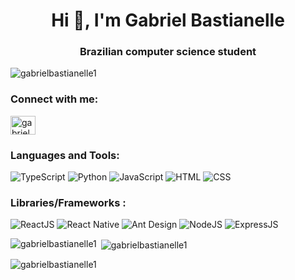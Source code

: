<h1 align="center">Hi 👋, I'm Gabriel Bastianelle</h1>
<h3 align="center">Brazilian computer science student</h3>

<p align="left"> <img src="https://komarev.com/ghpvc/?username=gabrielbastianelle1&label=Profile%20views&color=0e75b6&style=flat" alt="gabrielbastianelle1" /> </p>

<h3 align="left">Connect with me:</h3>
<p align="left">
<a href="https://instagram.com/gabrielbastianelle" target="blank"><img align="center" src="https://raw.githubusercontent.com/rahuldkjain/github-profile-readme-generator/master/src/images/icons/Social/instagram.svg" alt="gabrielbastianelle" height="30" width="40" /></a>
</p>

<h3 align="left">Languages and Tools:</h3>
<img alt="TypeScript" src="https://img.shields.io/badge/typescript-%23007ACC.svg?&style=for-the-badge&logo=typescript&logoColor=white" /> <img alt="Python" src="https://img.shields.io/badge/python-%23007ACC.svg?&style=for-the-badge&logo=python&logoColor=white" /> <img alt="JavaScript" src="https://img.shields.io/badge/javascript%20-%23323330.svg?&style=for-the-badge&logo=javascript&logoColor=%23F7DF1E" /> <img alt="HTML" src="https://img.shields.io/badge/html5%20-%23E34F26.svg?&style=for-the-badge&logo=html5&logoColor=white" /> <img alt="CSS" src="https://img.shields.io/badge/css3%20-%231572B6.svg?&style=for-the-badge&logo=css3&logoColor=white" />

### Libraries/Frameworks :

<img alt="ReactJS" src="https://img.shields.io/badge/react_JS%20-%2320232a.svg?&style=for-the-badge&logo=react&logoColor=%2361DAFB" />
<img alt="React Native" src="https://img.shields.io/badge/react_native%20-%2320232a.svg?&style=for-the-badge&logo=react&logoColor=%2361DAFB" />
<img alt="Ant Design" src="https://img.shields.io/badge/-Ant_Design-%230170FE?&style=for-the-badge&logo=ant-design&logoColor=white" />
<img alt="NodeJS" src="https://img.shields.io/badge/node.js-6DA55F?style=for-the-badge&logo=node.js&logoColor=white" />
<img alt="ExpressJS" src="https://img.shields.io/badge/express.js-%23404d59.svg?style=for-the-badge&logo=express&logoColor=%2361DAFB" />


<p><img align="left" src="https://github-readme-stats.vercel.app/api/top-langs?username=gabrielbastianelle1&show_icons=true&locale=en&layout=compact" alt="gabrielbastianelle1" /></p>

<p>&nbsp;<img align="center" src="https://github-readme-stats.vercel.app/api?username=gabrielbastianelle1&show_icons=true&locale=en" alt="gabrielbastianelle1" /></p>

<p><img align="center" src="https://github-readme-streak-stats.herokuapp.com/?user=gabrielbastianelle1&" alt="gabrielbastianelle1" /></p>

